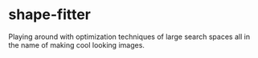shape-fitter
============

Playing around with optimization techniques of large search spaces all in the name of making cool looking images.